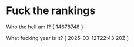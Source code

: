 # Fuck the rankings

Who the hell am I?
{ 14678748 }

What fucking year is it?
[ 2025-03-12T22:43:20Z ]
